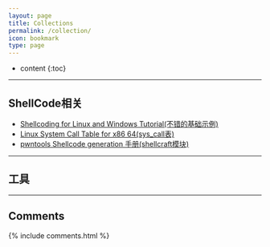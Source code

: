 ```yaml
---
layout: page
title: Collections
permalink: /collection/
icon: bookmark
type: page
---
```


* content
{:toc}
---
## ShellCode相关

* [Shellcoding for Linux and Windows Tutorial(不错的基础示例)](http://www.vividmachines.com/shellcode/shellcode.html)
* [Linux System Call Table for x86 64(sys_call表)](http://blog.rchapman.org/posts/Linux_System_Call_Table_for_x86_64/)
* [pwntools Shellcode generation 手册(shellcraft模块)](https://docs.pwntools.com/en/stable/shellcraft.html)

---
## 工具

---
## Comments

{% include comments.html %}
